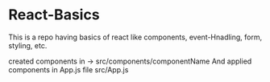 # React-Basics
This is a repo having basics of react like components, event-Hnadling, form, styling, etc. 

created components in ->      src/components/componentName
And applied components in App.js file     src/App.js
